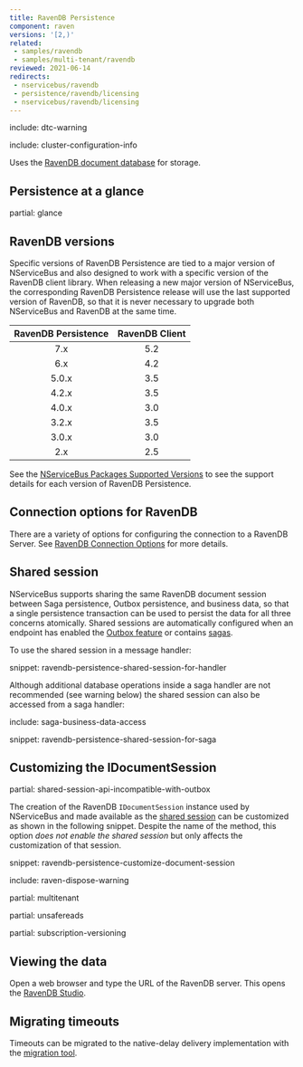 ```yaml
---
title: RavenDB Persistence
component: raven
versions: '[2,)'
related:
 - samples/ravendb
 - samples/multi-tenant/ravendb
reviewed: 2021-06-14
redirects:
 - nservicebus/ravendb
 - persistence/ravendb/licensing
 - nservicebus/ravendb/licensing
---
```


include: dtc-warning

include: cluster-configuration-info

Uses the [RavenDB document database](https://ravendb.net/) for storage.


## Persistence at a glance

partial: glance

## RavenDB versions

Specific versions of RavenDB Persistence are tied to a major version of NServiceBus and also designed to work with a specific version of the RavenDB client library. When releasing a new major version of NServiceBus, the corresponding RavenDB Persistence release will use the last supported version of RavenDB, so that it is never necessary to upgrade both NServiceBus and RavenDB at the same time.

| RavenDB Persistence | RavenDB Client |
|:-------------------:|:--------------:|
|        7.x          |       5.2      |
|        6.x          |       4.2      |
|        5.0.x        |       3.5      |
|        4.2.x        |       3.5      |
|        4.0.x        |       3.0      |
|        3.2.x        |       3.5      |
|        3.0.x        |       3.0      |
|         2.x         |       2.5      |

See the [NServiceBus Packages Supported Versions](/nservicebus/upgrades/supported-versions.md#persistence-packages-nservicebus-ravendb) to see the support details for each version of RavenDB Persistence.

## Connection options for RavenDB

There are a variety of options for configuring the connection to a RavenDB Server. See [RavenDB Connection Options](connection.md) for more details.

## Shared session

NServiceBus supports sharing the same RavenDB document session between Saga persistence, Outbox persistence, and business data, so that a single persistence transaction can be used to persist the data for all three concerns atomically. Shared sessions are automatically configured when an endpoint has enabled the [Outbox feature](/nservicebus/outbox/) or contains [sagas](/nservicebus/sagas/).

To use the shared session in a message handler:

snippet: ravendb-persistence-shared-session-for-handler

Although additional database operations inside a saga handler are not recommended (see warning below) the shared session can also be accessed from a saga handler:

include: saga-business-data-access

snippet: ravendb-persistence-shared-session-for-saga


## Customizing the IDocumentSession

partial: shared-session-api-incompatible-with-outbox

The creation of the RavenDB `IDocumentSession` instance used by NServiceBus and made available as the [shared session](#shared-session) can be customized as shown in the following snippet. Despite the name of the method, this option *does not enable the shared session* but only affects the customization of that session.

snippet: ravendb-persistence-customize-document-session

include: raven-dispose-warning

partial: multitenant

partial: unsafereads

partial: subscription-versioning


## Viewing the data

Open a web browser and type the URL of the RavenDB server. This opens the [RavenDB Studio](https://ravendb.net/docs/search/latest/csharp?searchTerm=management-studio).


## Migrating timeouts

Timeouts can be migrated to the native-delay delivery implementation with the [migration tool](/nservicebus/tools/migrate-to-native-delivery.md).
